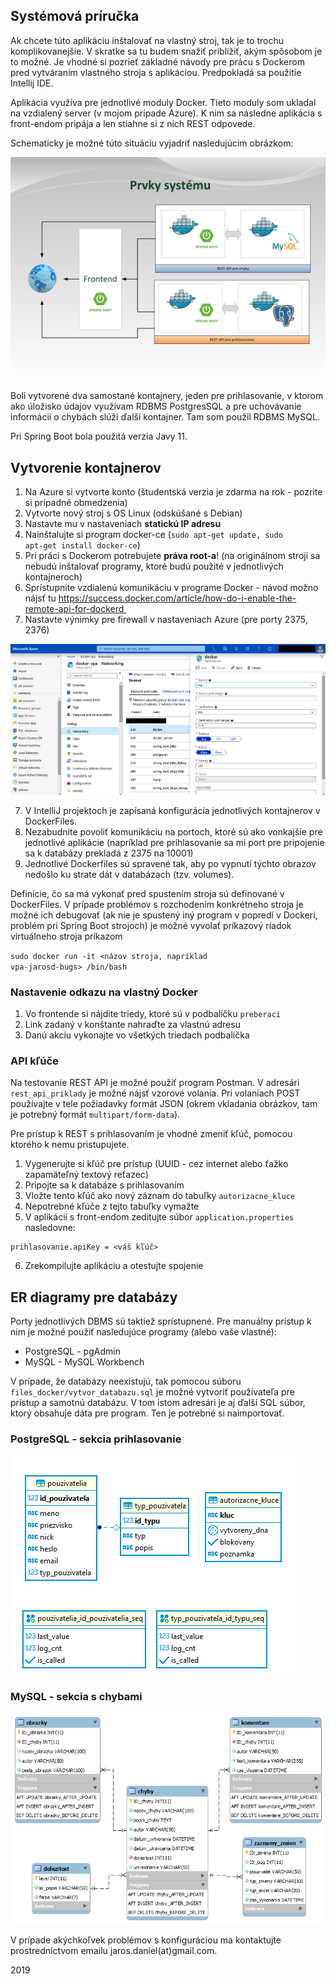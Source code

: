 ## Systémová príručka ##

Ak chcete túto aplikáciu inštalovať na vlastný stroj, tak je to trochu komplikovanejšie. V skratke sa tu budem snažiť priblížiť, akým spôsobom je to možné. Je vhodné si pozrieť základné návody pre prácu s Dockerom pred vytváraním vlastného stroja s aplikáciou. Predpokladá sa použitie Intellij IDE.

Aplikácia využíva pre jednotlivé moduly Docker. Tieto moduly som ukladal na vzdialený server (v mojom prípade Azure). K nim sa následne aplikácia s front-endom pripája a len stiahne si z nich REST odpovede.

Schematicky je možné túto situáciu vyjadriť nasledujúcim obrázkom:

![prvky_systemu](prvky_systemu/prvky_systemu.png)

Boli vytvorené dva samostané kontajnery, jeden pre prihlasovanie, v ktorom ako úložisko údajov využívam RDBMS PostgresSQL a pre uchovávanie informácií o chybách slúži ďalší kontajner. Tam som použil RDBMS MySQL.

Pri Spring Boot bola použitá verzia Javy 11.

## Vytvorenie kontajnerov ##

1. Na Azure si vytvorte konto (študentská verzia je zdarma na rok - pozrite si prípadné obmedzenia)
2. Vytvorte nový stroj s OS Linux (odskúšané s Debian)
3. Nastavte mu v nastaveniach **statickú IP adresu**
4. Nainštalujte si program docker-ce (<code>sudo apt-get update, sudo apt-get install docker-ce</code>)
5. Pri práci s Dockerom potrebujete **práva root-a**! (na originálnom stroji sa nebudú inštalovať programy, ktoré budú použité v jednotlivých kontajneroch)
6. Sprístupnite vzdialenú komunikáciu v programe Docker - návod možno nájsť tu https://success.docker.com/article/how-do-i-enable-the-remote-api-for-dockerd 
7. Nastavte výnimky pre firewall v nastaveniach Azure (pre porty 2375, 2376)

![microsoft_azure](screenshoty/microsoft_azure.png)

7. V IntelliJ projektoch je zapísaná konfigurácia jednotlivých kontajnerov v DockerFiles. 
8. Nezabudnite povoliť komunikáciu na portoch, ktoré sú ako vonkajšie pre jednotlivé aplikácie (napríklad pre prihlasovanie sa mi port pre pripojenie sa k databázy prekladá z 2375 na 10001)
9. Jednotlivé Dockerfiles sú spravené tak, aby po vypnutí týchto obrazov nedošlo ku strate dát v databázach (tzv. volumes).

Definície, čo sa má vykonať pred spustením stroja sú definované v DockerFiles. V prípade problémov s rozchodením konkrétneho stroja je možné ich debugovať (ak nie je spustený iný program v popredí v Dockeri, problém pri Spring Boot strojoch) je možné vyvolať príkazový riadok virtuálneho stroja príkazom

<code>sudo docker run -it <názov stroja, napríklad vpa-jarosd-bugs> /bin/bash</code>

### Nastavenie odkazu na vlastný Docker ###

1. Vo frontende si nájdite triedy, ktoré sú v podbalíčku <code>preberaci</code>
2. Link zadaný v konštante nahraďte za vlastnú adresu
3. Danú akciu vykonajte vo všetkých triedach podbalíčka

### API kľúče ###

Na testovanie REST API je možné použiť program Postman. V adresári <code>rest_api_priklady</code> je možné nájsť vzorové volania. Pri volaniach POST používajte v tele požiadavky formát JSON (okrem vkladania obrázkov, tam je potrebný formát <code>multipart/form-data</code>).

Pre prístup k REST s prihlasovaním je vhodné zmeniť kľúč, pomocou ktorého k nemu pristupujete. 

1. Vygenerujte si kľúč pre prístup (UUID - cez internet alebo ťažko zapamäteľný textový reťazec)
2. Pripojte sa k databáze s prihlasovaním
3. Vložte tento kľúč ako nový záznam do tabuľky <code>autorizacne_kluce</code>
4. Nepotrebné kľúče z tejto tabuľky vymažte
5. V aplikácií s front-endom zeditujte súbor <code>application.properties</code> nasledovne:

```
prihlasovanie.apiKey = <váš kľúč>
```

6. Zrekompilujte aplikáciu a otestujte spojenie

## ER diagramy pre databázy ##

Porty jednotlivých DBMS sú taktiež sprístupnené. Pre manuálny prístup k nim je možné použiť nasledujúce programy (alebo vaše vlastné):

* PostgreSQL - pgAdmin
* MySQL - MySQL Workbench

V prípade, že databázy neexistujú, tak pomocou súboru <code>files_docker/vytvor_databazu.sql</code> je možné vytvoriť používateľa pre prístup a samotnú databázu. V tom istom adresári je aj ďalší SQL súbor, ktorý obsahuje dáta pre program. Ten je potrebné si naimportovať.

### PostgreSQL  - sekcia prihlasovanie

![eer_diagram_postgres](eer_diagramy/eer_diagram_postgres.png)

### MySQL - sekcia s chybami ###

![eer_diagram_mysql](eer_diagramy/eer_diagram_mysql.png)

V prípade akýchkoľvek problémov s konfiguráciou ma kontaktujte prostredníctvom emailu jaros.daniel(at)gmail.com.

2019
